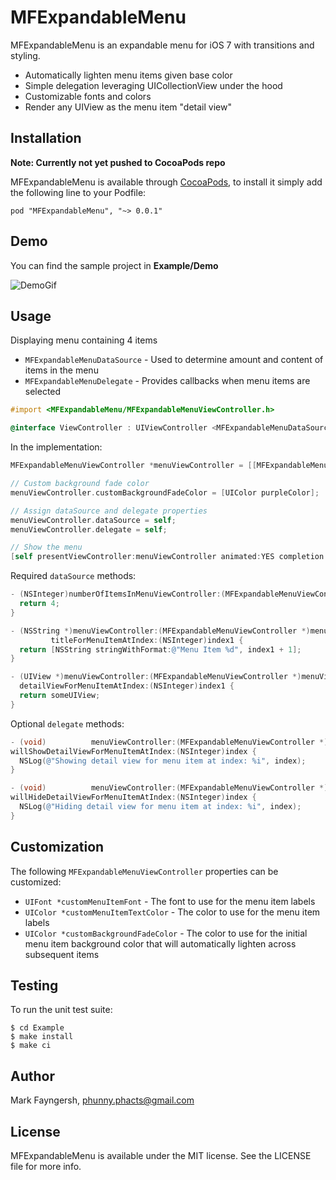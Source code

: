 # MFExpandableMenu

MFExpandableMenu is an expandable menu for iOS 7 with transitions and styling.

- Automatically lighten menu items given base color
- Simple delegation leveraging UICollectionView under the hood
- Customizable fonts and colors
- Render any UIView as the menu item "detail view"

## Installation

**Note: Currently not yet pushed to CocoaPods repo**

MFExpandableMenu is available through [CocoaPods](http://cocoapods.org), to install
it simply add the following line to your Podfile:

    pod "MFExpandableMenu", "~> 0.0.1"

## Demo

You can find the sample project in **Example/Demo**

![DemoGif](https://dl.dropboxusercontent.com/u/1803181/ExpandableMenuGif.gif)

## Usage

Displaying menu containing 4 items

- `MFExpandableMenuDataSource` - Used to determine amount and content of items in the menu
- `MFExpandableMenuDelegate` - Provides callbacks when menu items are selected

```objective-c
#import <MFExpandableMenu/MFExpandableMenuViewController.h>

@interface ViewController : UIViewController <MFExpandableMenuDataSource, MFExpandableMenuDelegate>
```

In the implementation:

```objective-c
MFExpandableMenuViewController *menuViewController = [[MFExpandableMenuViewController alloc] init];

// Custom background fade color
menuViewController.customBackgroundFadeColor = [UIColor purpleColor];

// Assign dataSource and delegate properties
menuViewController.dataSource = self;
menuViewController.delegate = self;

// Show the menu
[self presentViewController:menuViewController animated:YES completion:nil];
```

Required `dataSource` methods:

```objective-c
- (NSInteger)numberOfItemsInMenuViewController:(MFExpandableMenuViewController *)menuViewController {
  return 4;
}

- (NSString *)menuViewController:(MFExpandableMenuViewController *)menuViewController
         titleForMenuItemAtIndex:(NSInteger)index1 {
  return [NSString stringWithFormat:@"Menu Item %d", index1 + 1];
}

- (UIView *)menuViewController:(MFExpandableMenuViewController *)menuViewController
  detailViewForMenuItemAtIndex:(NSInteger)index1 {
  return someUIView;
}
```

Optional `delegate` methods:

```objective-c
- (void)          menuViewController:(MFExpandableMenuViewController *)menuViewController
willShowDetailViewForMenuItemAtIndex:(NSInteger)index {
  NSLog(@"Showing detail view for menu item at index: %i", index);
}

- (void)          menuViewController:(MFExpandableMenuViewController *)menuViewController
willHideDetailViewForMenuItemAtIndex:(NSInteger)index {
  NSLog(@"Hiding detail view for menu item at index: %i", index);
}
```

## Customization

The following `MFExpandableMenuViewController` properties can be customized:

- `UIFont *customMenuItemFont` - The font to use for the menu item labels
- `UIColor *customMenuItemTextColor` - The color to use for the menu item labels
- `UIColor *customBackgroundFadeColor` - The color to use for the initial menu item background color that will automatically lighten across subsequent items

## Testing

To run the unit test suite:

    $ cd Example
    $ make install
    $ make ci

## Author

Mark Fayngersh, phunny.phacts@gmail.com

## License

MFExpandableMenu is available under the MIT license. See the LICENSE file for more info.


